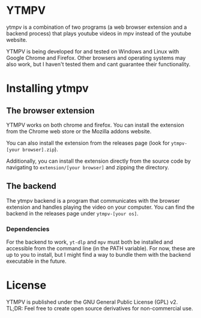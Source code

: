 # YTMPV
ytmpv is a combination of two programs (a web browser extension and a backend process) that plays youtube videos in mpv instead of the youtube website.

YTMPV is being developed for and tested on Windows and Linux with Google Chrome and Firefox. Other browsers and operating systems may also work, but I haven't tested them and cant guarantee their functionality.

# Installing ytmpv
## The browser extension
YTMPV works on both chrome and firefox. You can install the extension from the Chrome web store or the Mozilla addons website. 

You can also install the extension from the releases page (look for `ytmpv-[your browser].zip`). 

Additionally, you can install the extension directly from the source code by navigating to `extension/[your browser]` and zipping the directory.

## The backend
The ytmpv backend is a program that communicates with the browser extension and handles playing the video on your computer. You can find the backend in the releases page under `ytmpv-[your os]`.
### Dependencies
For the backend to work, `yt-dlp` and `mpv` must both be installed and accessible from the command line (in the PATH variable). For now, these are up to you to install, but I might find a way to bundle them with the backend executable in the future.

# License
YTMPV is published under the GNU General Public License (GPL) v2. TL;DR: Feel free to create open source derivatives for non-commercial use.